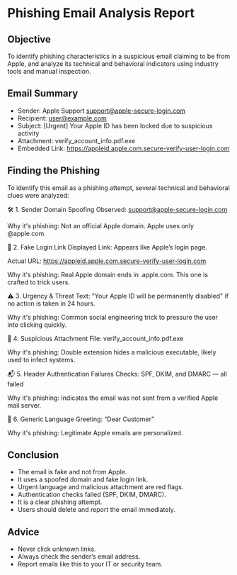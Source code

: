 # Phishing Email Analysis Report
## Objective
To identify phishing characteristics in a suspicious email claiming to be from Apple, and analyze its technical and behavioral indicators using industry tools and manual inspection.
## Email Summary
- Sender: Apple Support <support@apple-secure-login.com>
- Recipient: user@example.com
- Subject: [Urgent] Your Apple ID has been locked due to suspicious activity
- Attachment: verify_account_info.pdf.exe
- Embedded Link: https://appleid.apple.com.secure-verify-user-login.com
## Finding the Phishing
To identify this email as a phishing attempt, several technical and behavioral clues were analyzed:

🛠️ 1. Sender Domain Spoofing
Observed: support@apple-secure-login.com

Why it's phishing: Not an official Apple domain. Apple uses only @apple.com.

🔗 2. Fake Login Link
Displayed Link: Appears like Apple’s login page.

Actual URL: https://appleid.apple.com.secure-verify-user-login.com

Why it's phishing: Real Apple domain ends in .apple.com. This one is crafted to trick users.

⚠️ 3. Urgency & Threat
Text: "Your Apple ID will be permanently disabled" if no action is taken in 24 hours.

Why it's phishing: Common social engineering trick to pressure the user into clicking quickly.

📎 4. Suspicious Attachment
File: verify_account_info.pdf.exe

Why it's phishing: Double extension hides a malicious executable, likely used to infect systems.

📬 5. Header Authentication Failures
Checks: SPF, DKIM, and DMARC — all failed

Why it's phishing: Indicates the email was not sent from a verified Apple mail server.

🧠 6. Generic Language
Greeting: “Dear Customer”

Why it's phishing: Legitimate Apple emails are personalized.
## Conclusion
- The email is fake and not from Apple.
- It uses a spoofed domain and fake login link.
- Urgent language and malicious attachment are red flags.
- Authentication checks failed (SPF, DKIM, DMARC).
- It is a clear phishing attempt.
- Users should delete and report the email immediately.
## Advice
- Never click unknown links.
- Always check the sender’s email address.
- Report emails like this to your IT or security team.
